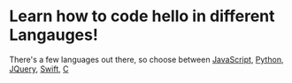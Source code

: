 # Learn how to code hello in different Langauges! 
There's a few languages out there, so choose between [JavaScript](https://www.example.com), [Python](https://www.example.com), [JQuery](https://www.example.com), [Swift](https://www.example.com), [C](https://www.example.com)
